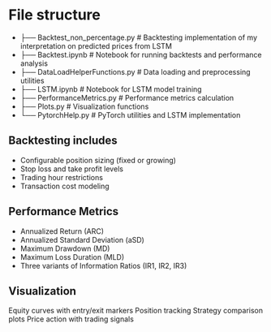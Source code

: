 # File structure

- ├── Backtest_non_percentage.py      # Backtesting implementation of my interpretation on predicted prices from LSTM
- ├── Backtest.ipynb                  # Notebook for running backtests and performance analysis
- ├── DataLoadHelperFunctions.py      # Data loading and preprocessing utilities
- ├── LSTM.ipynb                      # Notebook for LSTM model training
- ├── PerformanceMetrics.py           # Performance metrics calculation
- ├── Plots.py                        # Visualization functions
- └── PytorchHelp.py                  # PyTorch utilities and LSTM implementation

## Backtesting includes
- Configurable position sizing (fixed or growing)
- Stop loss and take profit levels
- Trading hour restrictions
- Transaction cost modeling

## Performance Metrics
- Annualized Return (ARC)
- Annualized Standard Deviation (aSD)
- Maximum Drawdown (MD)
- Maximum Loss Duration (MLD)
- Three variants of Information Ratios (IR1, IR2, IR3)

## Visualization
Equity curves with entry/exit markers
Position tracking
Strategy comparison plots
Price action with trading signals
